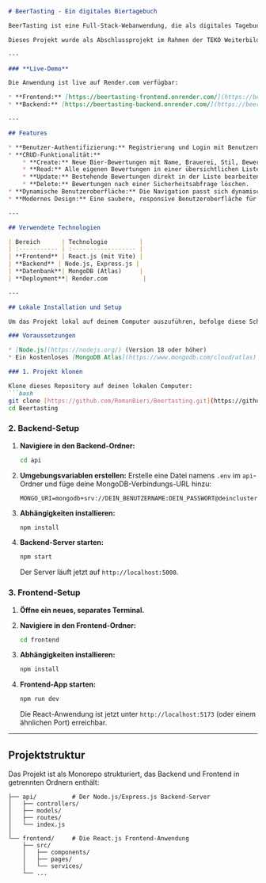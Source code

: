 ````markdown
# BeerTasting - Ein digitales Biertagebuch

BeerTasting ist eine Full-Stack-Webanwendung, die als digitales Tagebuch für Bierliebhaber dient. Benutzer können sich registrieren, einloggen und ihre Bier-Verkostungen verwalten, indem sie Bewertungen erstellen, ansehen, bearbeiten und löschen.

Dieses Projekt wurde als Abschlussprojekt im Rahmen der TEKO Weiterbildung mit dem MERN-Stack entwickelt.

---

### **Live-Demo**

Die Anwendung ist live auf Render.com verfügbar:

* **Frontend:** [https://beertasting-frontend.onrender.com/](https://beertasting-frontend.onrender.com/)
* **Backend:** [https://beertasting-backend.onrender.com/](https://beertasting-backend.onrender.com/)

---

## Features

* **Benutzer-Authentifizierung:** Registrierung und Login mit Benutzername und Passwort.
* **CRUD-Funktionalität:**
    * **Create:** Neue Bier-Bewertungen mit Name, Brauerei, Stil, Bewertung und Kommentar hinzufügen.
    * **Read:** Alle eigenen Bewertungen in einer übersichtlichen Liste anzeigen.
    * **Update:** Bestehende Bewertungen direkt in der Liste bearbeiten ("in-place editing").
    * **Delete:** Bewertungen nach einer Sicherheitsabfrage löschen.
* **Dynamische Benutzeroberfläche:** Die Navigation passt sich dynamisch an, je nachdem, ob ein Benutzer eingeloggt ist oder nicht.
* **Modernes Design:** Eine saubere, responsive Benutzeroberfläche für eine angenehme User Experience.

---

## Verwendete Technologien

| Bereich      | Technologie         |
| :----------- | :------------------ |
| **Frontend** | React.js (mit Vite) |
| **Backend** | Node.js, Express.js |
| **Datenbank**| MongoDB (Atlas)     |
| **Deployment**| Render.com          |

---

## Lokale Installation und Setup

Um das Projekt lokal auf deinem Computer auszuführen, befolge diese Schritte.

### Voraussetzungen

* [Node.js](https://nodejs.org/) (Version 18 oder höher)
* Ein kostenloses [MongoDB Atlas](https://www.mongodb.com/cloud/atlas) Konto für die Datenbank.

### 1. Projekt klonen

Klone dieses Repository auf deinen lokalen Computer:
```bash
git clone [https://github.com/RomanBieri/Beertasting.git](https://github.com/RomanBieri/Beertasting.git)
cd Beertasting
````

### 2\. Backend-Setup

1.  **Navigiere in den Backend-Ordner:**

    ```bash
    cd api
    ```

2.  **Umgebungsvariablen erstellen:**
    Erstelle eine Datei namens `.env` im `api`-Ordner und füge deine MongoDB-Verbindungs-URL hinzu:

    ```
    MONGO_URI=mongodb+srv://DEIN_BENUTZERNAME:DEIN_PASSWORT@deincluster...
    ```

3.  **Abhängigkeiten installieren:**

    ```bash
    npm install
    ```

4.  **Backend-Server starten:**

    ```bash
    npm start
    ```

    Der Server läuft jetzt auf `http://localhost:5000`.

### 3\. Frontend-Setup

1.  **Öffne ein neues, separates Terminal.**

2.  **Navigiere in den Frontend-Ordner:**

    ```bash
    cd frontend
    ```

3.  **Abhängigkeiten installieren:**

    ```bash
    npm install
    ```

4.  **Frontend-App starten:**

    ```bash
    npm run dev
    ```

    Die React-Anwendung ist jetzt unter `http://localhost:5173` (oder einem ähnlichen Port) erreichbar.

-----

## Projektstruktur

Das Projekt ist als Monorepo strukturiert, das Backend und Frontend in getrennten Ordnern enthält:

```
├── api/          # Der Node.js/Express.js Backend-Server
│   ├── controllers/
│   ├── models/
│   ├── routes/
│   └── index.js
│
└── frontend/     # Die React.js Frontend-Anwendung
    ├── src/
    │   ├── components/
    │   ├── pages/
    │   └── services/
    └── ...
```

```
```
